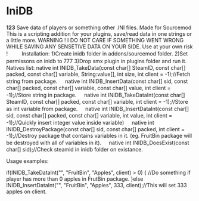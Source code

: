 # IniDB
<b>123</b>
Save data of players or something other .INI files. Made for Sourcemod
This is a scripting addition for your plugins, save/read data in one strings or a little more.
WARNING ! I DO NOT CARE IF SOMETHING WENT WRONG WHILE SAVING ANY SENSETIVE DATA ON YOUR SIDE. Use at your own risk !
ᅠ
ᅠ
Installation:
1)Create inidb folder in addons/sourcemod folder.
2)Set permissons on inidb to 777
3)Drop smx plugin in plugins folder and run it.
ᅠ
Natives list:
native int INIDB_TakeData(const char[] SteamID, const char[] packed, const char[] variable, String:value[], int size, int client = -1);//Fetch string from package.
ᅠ
native int INIDB_InsertData(const char[] sid, const char[] packed, const char[] variable, const char[] value, int client = -1);//Store string in package.
ᅠ
native int INIDB_TakeDataInt(const char[] SteamID, const char[] packed, const char[] variable, int client = -1);//Store as int variable from package.
ᅠ
native int INIDB_InsertDataInt(const char[] sid, const char[] packed, const char[] variable, int value, int client = -1);//Quickly insert 
integer value inside variable)
ᅠ
native int INIDB_DestroyPackage(const char[] sid, const char[] packed, int client = -1);//Destroy package that contains variables in it.
(eg. FruitBin package will be destroyed with all of variables in it).
ᅠ
native int INIDB_DoesExist(const char[] sid);//Check steamid in inidb folder on existance.


Usage examples:

if(INIDB_TakeDataInt("", "FruitBin", "Apples", client) > 0)
{
//Do something if player has more than 0 apples in FrutBin package.
}else INIDB_InsertDataInt("", "FruitBin", "Apples", 333, client);//This will set 333 apples on client.
